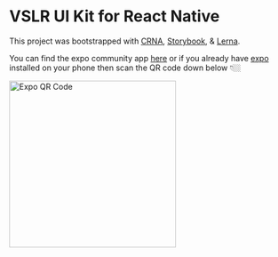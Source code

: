 # VSLR UI Kit for React Native

This project was bootstrapped with [CRNA](https://github.com/react-community/create-react-native-app), [Storybook](https://github.com/storybooks/storybook/tree/master/app/react-native), & [Lerna](https://lernajs.io/).

You can find the expo community app [here](https://expo.io/@vivintsolar/vslr-ui-kit) or if you already have [expo](https://expo.io/) installed on your phone then scan the QR code down below 👇🏼

<img  alt="Expo QR Code" src="https://raw.githubusercontent.com/vivintsolar-oss/react-native-components/master/assets/QR.png" width="300" />